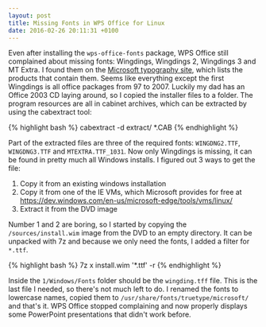 ```yaml
---
layout: post
title: Missing Fonts in WPS Office for Linux
date: 2016-02-26 20:11:31 +0100
---
```


Even after installing the `wps-office-fonts` package, WPS Office still complained about missing fonts: Wingdings, Wingdings 2, Wingdings 3 and MT Extra. I found them on the [Microsoft typography site](https://www.microsoft.com/typography/fonts/family.aspx?FID=16), which lists the products that contain them. Seems like everything except the first Wingdings is all office packages from 97 to 2007. Luckily my dad has an Office 2003 CD laying around, so I copied the installer files to a folder. The program resources are all in cabinet archives, which can be extracted by using the cabextract tool:

{% highlight bash %}
cabextract -d extract/ *.CAB
{% endhighlight %}

Part of the extracted files are three of the required fonts: `WINGDNG2.TTF`, `WINGDNG3.TTF` and `MTEXTRA.TTF_1031`. Now only Wingdings is missing, it can be found in pretty much all Windows installs. I figured out 3 ways to get the file:

1. Copy it from an existing windows installation
2. Copy it from one of the IE VMs, which Microsoft provides for free at <https://dev.windows.com/en-us/microsoft-edge/tools/vms/linux/>
3. Extract it from the DVD image

Number 1 and 2 are boring, so I started by copying the `/sources/install.wim` image from the DVD to an empty directory. It can be unpacked with 7z and because we only need the fonts, I added a filter for `*.ttf`.

{% highlight bash %}
7z x install.wim '*.ttf' -r
{% endhighlight %}

Inside the `1/Windows/Fonts` folder should be the `wingding.tff` file. This is the last file I needed, so there's not much left to do. I renamed the fonts to lowercase names, copied them to `/usr/share/fonts/truetype/microsoft/` and that's it. WPS Office stopped complaining and now properly displays some PowerPoint presentations that didn't work before.

